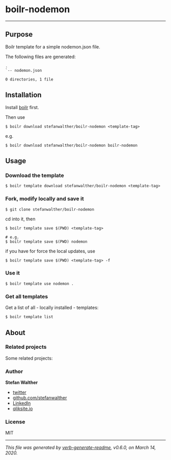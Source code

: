 # boilr-nodemon

---

## Purpose
Boilr template for a simple nodemon.json file.

The following files are generated:

```
.
`-- nodemon.json

0 directories, 1 file

```

## Installation
Install [boilr](https://github.com/tmrts/boilr) first. 

Then use 

```
$ boilr download stefanwalther/boilr-nodemon <template-tag>
```

e.g.
```
$ boilr download stefanwalther/boilr-nodemon boilr-nodemon
```

## Usage
### Download the template

```
$ boilr template download stefanwalther/boilr-nodemon <template-tag>
```

### Fork, modify locally and save it

```
$ git clone stefanwalther/boilr-nodemon
```

cd into it, then

```
$ boilr template save $(PWD) <template-tag>

# e.g. 
$ boilr template save $(PWD) nodemon
```

if you have for force the local updates, use

```
$ boilr template save $(PWD) <template-tag> -f
```

### Use it

```
$ boilr template use nodemon .
```

### Get all templates

Get a list of all - locally installed - templates:

```
$ boilr template list
```

## About

### Related projects
Some related projects:

 

### Author
**Stefan Walther**

* [twitter](http://twitter.com/waltherstefan)  
* [github.com/stefanwalther](http://github.com/stefanwalther) 
* [LinkedIn](https://www.linkedin.com/in/stefanwalther/) 
* [qliksite.io](http://qliksite.io)

### License
MIT

***

_This file was generated by [verb-generate-readme](https://github.com/verbose/verb-generate-readme), v0.6.0, on March 14, 2020._

